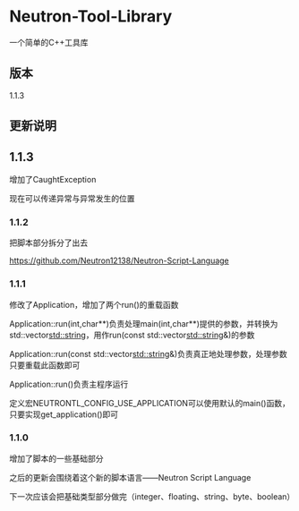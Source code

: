 # Neutron-Tool-Library
一个简单的C++工具库

## 版本

1.1.3

## 更新说明

## 1.1.3

增加了CaughtException

现在可以传递异常与异常发生的位置

### 1.1.2

把脚本部分拆分了出去

https://github.com/Neutron12138/Neutron-Script-Language

### 1.1.1

修改了Application，增加了两个run()的重载函数

Application::run(int,char**)负责处理main(int,char**)提供的参数，并转换为std::vector<std::string>，用作run(const std::vector<std::string>&)的参数

Application::run(const std::vector<std::string>&)负责真正地处理参数，处理参数只要重载此函数即可

Application::run()负责主程序运行

定义宏NEUTRONTL_CONFIG_USE_APPLICATION可以使用默认的main()函数，只要实现get_application()即可

### 1.1.0

增加了脚本的一些基础部分

之后的更新会围绕着这个新的脚本语言——Neutron Script Language

下一次应该会把基础类型部分做完（integer、floating、string、byte、boolean）
